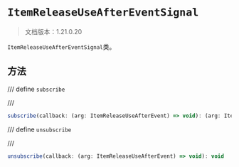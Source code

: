 # `ItemReleaseUseAfterEventSignal`

> 文档版本：1.21.0.20

`ItemReleaseUseAfterEventSignal`类。

## 方法

/// define
`subscribe`


///

```js
subscribe(callback: (arg: ItemReleaseUseAfterEvent) => void): (arg: ItemReleaseUseAfterEvent) => void
```


/// define
`unsubscribe`


///

```js
unsubscribe(callback: (arg: ItemReleaseUseAfterEvent) => void): void
```

